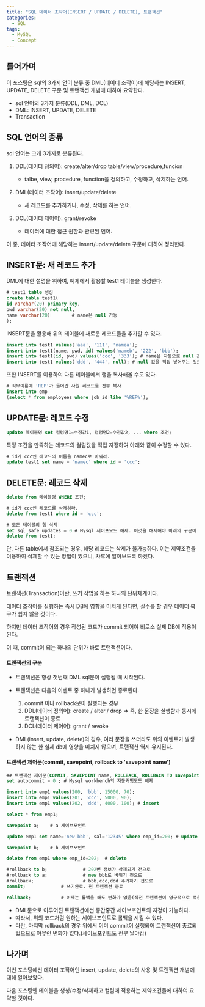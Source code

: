 ```yaml
---
title: "SQL 데이터 조작어(INSERT / UPDATE / DELETE), 트랜잭션"
categories:	
  - SQL
tags:
  - MySQL
  - Concept
---
```


## 들어가며

이 포스팅은 sql의 3가지 언어 분류 중 DML(데이터 조작어)에 해당하는 INSERT, UPDATE, DELETE 구문 및 트랜잭션 개념에 대하여 요약한다.

- sql 언어의 3가지 분류(DDL, DML, DCL)
- DML: INSERT, UPDATE, DELETE
- Transaction



## SQL 언어의 종류

sql 언어는 크게 3가지로 분류된다.

1. DDL(데이터 정의어): create/alter/drop table/view/procedure,funcion
   - talbe, view, procedure, function을 정의하고, 수정하고, 삭제하는 언어. 



2. DML(데이터 조작어): insert/update/delete
   - 새 레코드를 추가하거나, 수정, 삭제를 하는 언어.



3. DCL(데이터 제어어): grant/revoke
   - 데이터에 대한 접근 권한과 관련된 언어. 



이 중, 데이터 조작어에 해당하는 insert/update/delete 구문에 대하여 정리한다.



## INSERT문: 새 레코드 추가

DML에 대한 설명을 위하여, 예제에서 활용할 test1 테이블을 생성한다.

```sql
# test1 table 생성
create table test1(			
id varchar(20) primary key,
pwd varchar(20) not null,
name varchar(20)		# name은 null 가능
);
```

INSERT문을 활용해 위의 테이블에 새로운 레코드들을 추가할 수 있다.

```sql
insert into test1 values('aaa', '111', 'namea');
insert into test1(name, pwd, id) values('nameb', '222', 'bbb');
insert into test1(id, pwd) values('ccc', '333'); # name은 자동으로 null 값이 들어감 
insert into test1 values('ddd', '444', null); # null 값을 직접 넣어주는 것도 가능.
```

또한 INSERT를 이용하여 다른 테이블에서 행을 복사해올 수도 있다.

```sql
# 직무이름에 'REP'가 들어간 사원 레코드를 전부 복사 
insert into emp
(select * from employees where job_id like '%REP%');
```



## UPDATE문: 레코드 수정

```sql
update 테이블명 set 컬럼명1=수정값1, 컬럼명2=수정값2, ... where 조건;
```

특정 조건을 만족하는 레코드의 컬럼값을 직접 지정하여 아래와 같이 수정할 수 있다.

```sql
# id가 ccc인 레코드의 이름을 namec로 바꿔라.
update test1 set name = 'namec' where id = 'ccc';
```



## DELETE문: 레코드 삭제

```sql
delete from 테이블명 WHERE 조건;

# id가 ccc인 레코드를 삭제하라.
delete from test1 where id = 'ccc';

# 모든 테이블의 행 삭제
set sql_safe_updates = 0 # Mysql 세이프모드 해제. 이것을 해제해야 아래의 구문이 작동함
delete from test1;

```

단, 다른 table에서 참조되는 경우, 해당 레코드는 삭제가 불가능하다. 이는 제약조건을 이용하여 삭제할 수 있는 방법이 있으니, 차후에 알아보도록 하겠다.



## 트랜잭션

트랜잭션(Transaction)이란, 쓰기 작업을 하는 하나의 단위체계이다. 

데이터 조작어를 실행하는 즉시 DB에 영향을 미치게 된다면, 실수를 할 경우 데이터 복구가 쉽지 않을 것이다. 

하지만 데이터 조작어의 경우 작성된 코드가 commit 되어야 비로소 실제 DB에 적용이 된다.

이 때, commit이 되는 하나의 단위가 바로 트랜잭션이다.



#### 트랜잭션의 구분

- 트랜잭션은 항상 첫번째 DML sql문이 실행될 때 시작된다.
- 트랜잭션은 다음의 이벤트 중 하나가 발생하면 종료된다.
  1. commit 이나 rollback문이 실행되는 경우
  2. DDL(데이터 정의어): create / alter / drop => 즉, 한 문장을 실행함과 동시에 트랜잭션이 종료
  3. DCL(데이터 제어어): grant / revoke



- DML(insert, update, delete)의 경우, 여러 문장을 쓰더라도 위의 이벤트가 발생하지 않는 한 실제 db에 영향을 미치지 않으며, 트랜잭션 역시 유지된다.



#### 트랜잭션 제어문(commit, savepoint, rollback to 'savepoint name')

```sql
## 트랜잭션 제어문(COMMIT, SAVEPOINT name, ROLLBACK, ROLLBACK TO savepoint name)(p351)
set autocommit = 0 ; # Mysql workbench의 자동커밋모드 해제

insert into emp1 values(200, 'bbb', 15000, 70);
insert into emp1 values(201, 'ccc', 5000, 90);
insert into emp1 values(202, 'ddd', 4000, 100);	# insert

select * from emp1;

savepoint a;	# a 세이브포인트

update emp1 set name='new bbb', sal='12345' where emp_id=200; # update

savepoint b;	# b 세이브포인트

delete from emp1 where emp_id=202;	# delete

#rollback to b; 			# 202번 정보가 삭제되기 전으로
#rollback to a;  			# new bbb로 바뀌기 전으로
#rollback; 					# bbb,ccc,ddd 추가하기 전으로
commit;				# 쓰기완료. 현 트랜잭션 종료

rollback;			# 이제는 롤백을 해도 변화가 없음(직전 트랜잭션이 영구적으로 적용되었으므로)
```

- DML문으로 이루어진 트랜잭션에선 중간중간 세이브포인트의 지정이 가능하다.
- 따라서, 위의 코드처럼 원하는 세이브포인트로 롤백을 시킬 수 있다.
- 다만, 마지막 rollback의 경우 위에서 이미 commit이 실행되어 트랜잭션이 종료되었으므로 아무런 변화가 없다.(세이브포인트도 전부 날아감)





## 나가며

이번 포스팅에선 데이터 조작어인 insert, update, delete의 사용 및 트랜잭션 개념에 대해 알아보았다.

다음 포스팅엔 테이블을 생성/수정/삭제하고 컬럼에 적용하는 제약조건들에 대하여 요약할 것이다.

